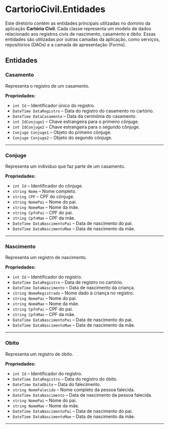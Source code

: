 # CartorioCivil.Entidades

Este diretório contém as entidades principais utilizadas no domínio da aplicação **Cartório Civil**. Cada classe representa um modelo de dados relacionado aos registros civis de nascimento, casamento e óbito. Essas entidades são utilizadas por outras camadas da aplicação, como serviços, repositórios (DAOs) e a camada de apresentação (Forms).

## Entidades

### Casamento

Representa o registro de um casamento.

**Propriedades:**
- `int Id` – Identificador único do registro.
- `DateTime DataRegistro` – Data do registro do casamento no cartório.
- `DateTime DataCasamento` – Data da cerimônia do casamento.
- `int IdConjuge1` – Chave estrangeira para o primeiro cônjuge.
- `int IdConjuge2` – Chave estrangeira para o segundo cônjuge.
- `Conjuge Conjuge1` – Objeto do primeiro cônjuge.
- `Conjuge Conjuge2` – Objeto do segundo cônjuge.

---

### Conjuge

Representa um indivíduo que faz parte de um casamento.

**Propriedades:**
- `int Id` – Identificador do cônjuge.
- `string Nome` – Nome completo.
- `string CPF` – CPF do cônjuge.
- `string NomePai` – Nome do pai.
- `string NomeMae` – Nome da mãe.
- `string CpfnPai` – CPF do pai.
- `string CpfnMae` – CPF da mãe.
- `DateTime DataNascimentoPai` – Data de nascimento do pai.
- `DateTime DataNascimentoMae` – Data de nascimento da mãe.

---

### Nascimento

Representa um registro de nascimento.

**Propriedades:**
- `int Id` – Identificador do registro.
- `DateTime DataRegistro` – Data de registro no cartório.
- `DateTime DataNascimento` – Data de nascimento da criança.
- `string NomeRegistrado` – Nome dado à criança no registro.
- `string NomePai` – Nome do pai.
- `string NomeMae` – Nome da mãe.
- `string CpfnPai` – CPF do pai.
- `string CpfnMae` – CPF da mãe.
- `DateTime DataNascimentoPai` – Data de nascimento do pai.
- `DateTime DataNascimentoMae` – Data de nascimento da mãe.

---

### Obito

Representa um registro de óbito.

**Propriedades:**
- `int Id` – Identificador do registro.
- `DateTime DataRegistro` – Data do registro do óbito.
- `DateTime DataObito` – Data do falecimento.
- `string NomeFalecido` – Nome completo da pessoa falecida.
- `DateTime DataNascimento` – Data de nascimento da pessoa falecida.
- `string NomePai` – Nome do pai.
- `string NomeMae` – Nome da mãe.
- `DateTime DataNascimentoPai` – Data de nascimento do pai.
- `DateTime DataNascimentoMae` – Data de nascimento da mãe.

---

